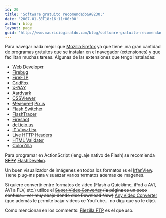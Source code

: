```yaml
---
id: 20
title: 'Software gratuito recomendado&#8230;'
date: '2007-01-30T18:16:11+00:00'
author: blog
layout: page
guid: 'http://www.mauriciogiraldo.com/blog/software-gratuito-recomendado/'
---
```


Para navegar nada mejor que [Mozilla Firefox](http://www.mozilla.com/) ya que tiene una gran cantidad de programas gratuitos que se instalan en el navegador (extensiones) y que facilitan muchas tareas. Algunas de las extensiones que tengo instaladas:

- [Web Developer](http://chrispederick.com/work/webdeveloper/)
- [Firebug](http://getfirebug.com/)
- [FireFTP](http://fireftp.mozdev.org/ "extensión para manejar transferencia de archivos desde Firefox")
- [GridFox](http://www.puidokas.com/portfolio/gridfox/ "extensión para ver retículas tipográficas en Firefox")
- [X-RAY](http://westciv.com/xray/)
- [Aardvark](https://addons.mozilla.org/firefox/4111/)
- [CSSViewer](https://addons.mozilla.org/firefox/2104/)
- <span style="text-decoration: line-through;">[MeasureIt](http://www.kevinfreitas.net/extensions/measureit/)</span> [Pixus](http://www.adobe.com/cfusion/marketplace/index.cfm?event=marketplace.offering&marketplaceid=1&offeringid=10177)
- [Flash Switcher](https://addons.mozilla.org/firefox/3649/)
- [FlashTracer](https://addons.mozilla.org/firefox/3469/)
- [Fireshot](https://addons.mozilla.org/firefox/3408/)
- [del.icio.us](https://addons.mozilla.org/firefox/3615/)
- [IE VIew Lite](https://addons.mozilla.org/firefox/1429/)
- [Live HTTP Headers](http://livehttpheaders.mozdev.org/)
- [HTML Validator](http://users.skynet.be/mgueury/mozilla/download.html)
- [ColorZilla](http://www.iosart.com/firefox/colorzilla/)

Para programar en ActionScript (lenguaje nativo de Flash) se recomienda <span style="text-decoration: line-through;">[SEPY](http://www.sephiroth.it/python/sepy.php)</span> [FlashDevelop](http://www.flashdevelop.org/).

Un buen visualizador de imágenes en todos los formatos es el [IrfanView](http://www.irfanview.com/). Tiene plug-ins para visualizar varios formatos además de imágenes.

Si quiere convertir entre formatos de video (Flash a Quicktime, iPod a AVI, AVI a FLV, etc.) utilice el <span style="text-decoration: line-through;">[Super Video Converter](http://www.erightsoft.com/S6Kg1.html) (la página es un poco confusa… ver muy abajo donde dice Download Now)</span> [Any Video Converter](http://www.any-video-converter.com/products/for_video_free/) (que además le permite bajar videos de YouTube… no diga que yo le dije).

Como mencionan en los comments: [Filezilla FTP](http://filezilla-project.org/download.php) es el que uso.